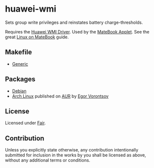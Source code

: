 # huawei-wmi

Sets group write privileges and reinstates battery charge-thresholds.

Requires the [Huawei WMI Driver]. Used by the [MateBook Applet]. See the great
[Linux on MateBook] guide.

[Huawei WMI Driver]: https://github.com/aymanbagabas/Huawei-WMI
[MateBook Applet]: https://github.com/nekr0z/matebook-applet
[Linux on MateBook]: https://github.com/nekr0z/linux-on-huawei-matebook-13-2019

## Makefile

  * [Generic](generic)

## Packages

  * [Debian](debian)
  * [Arch Linux] published on [AUR] by [Egor Vorontsov]

[Arch Linux]: https://github.com/egormanga/aur-huawei-wmi
[AUR]: https://aur.archlinux.org/packages/huawei-wmi
[Egor Vorontsov]: https://github.com/egormanga

## License

Licensed under [Fair].

[Fair]: https://opensource.org/licenses/Fair

## Contribution

Unless you explicitly state otherwise, any contribution intentionally submitted
for inclusion in the works by you shall be licensed as above, without any
additional terms or conditions.
